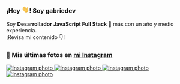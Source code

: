 <h3>¡Hey <img src="https://raw.githubusercontent.com/ABSphreak/ABSphreak/master/gifs/Hi.gif" width="20px" decondig="async">! Soy gabriedev</h3>

<p>Soy <strong>Desarrollador JavaScript Full Stack 🚀</strong> más con un año y medio experiencia.<br />¡Revisa mi contenido 👇!</p>

### 📸 Mis últimas fotos en [mi Instagram](https://instagram.com/gabrie.dev)


<a href='https://instagram.com/p/CtruQitPJU1' target='_blank'>
  <img width='20%' src='https://instagram.fkiv8-1.fna.fbcdn.net/v/t51.2885-15/354557634_595647665883083_2498794285121939883_n.jpg?stp=dst-jpg_e15_fr_s1080x1080&_nc_ht=instagram.fkiv8-1.fna.fbcdn.net&_nc_cat=111&_nc_ohc=kxWO59jV8oIAX8VoSHK&edm=APU89FABAAAA&ccb=7-5&oh=00_AfAiJVUEyx26zOA0h5KNVUKIEWv3Q4kwgwdUxl6yl1PlgA&oe=649B18A3&_nc_sid=f4eaf9' alt='Instagram photo' />
</a>
<a href='https://instagram.com/p/CtrtZEhvfjK' target='_blank'>
  <img width='20%' src='https://instagram.fkiv8-1.fna.fbcdn.net/v/t51.2885-15/354566352_1280061536273536_3184760590463359796_n.jpg?stp=dst-jpg_e15&_nc_ht=instagram.fkiv8-1.fna.fbcdn.net&_nc_cat=104&_nc_ohc=P2X2VPPCM74AX-ySH_s&edm=APU89FABAAAA&ccb=7-5&oh=00_AfBkWppWVvzUVQPbsjEcZVq1J5HzIuZwjB606lXXHX5QRg&oe=649A7D9C&_nc_sid=f4eaf9' alt='Instagram photo' />
</a>
<a href='https://instagram.com/p/CtDUXiGIwfW' target='_blank'>
  <img width='20%' src='https://instagram.fkiv8-1.fna.fbcdn.net/v/t51.2885-15/350888316_2281662725376540_4082540287140756007_n.jpg?stp=dst-jpg_e15&_nc_ht=instagram.fkiv8-1.fna.fbcdn.net&_nc_cat=100&_nc_ohc=xegkfgsD72YAX8OqGqz&edm=APU89FABAAAA&ccb=7-5&oh=00_AfCUMDSJ-ftN_UJGAT9BOMRRyiwoYZze7jASrn1gyLcJjA&oe=649B3DD8&_nc_sid=f4eaf9' alt='Instagram photo' />
</a>
<a href='https://instagram.com/p/CoTfm_INWyt' target='_blank'>
  <img width='20%' src='https://instagram.fkiv8-1.fna.fbcdn.net/v/t51.2885-15/321050480_935030397667260_4356312353538439528_n.jpg?stp=dst-jpg_e15&_nc_ht=instagram.fkiv8-1.fna.fbcdn.net&_nc_cat=100&_nc_ohc=WoTRmPOuPHUAX-nhh_-&edm=APU89FABAAAA&ccb=7-5&oh=00_AfD_ps_Rd-gqFFMmc3NWG7w_IOEi2TRGci0Em7GR8Xa7mA&oe=649B0017&_nc_sid=f4eaf9' alt='Instagram photo' />
</a>
